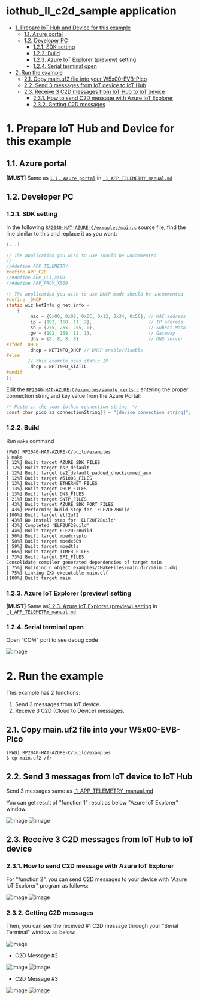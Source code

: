 <!-- omit in toc -->
# iothub_ll_c2d_sample application

- [1. Prepare IoT Hub and Device for this example](#1-prepare-iot-hub-and-device-for-this-example)
  - [1.1. Azure portal](#11-azure-portal)
  - [1.2. Developer PC](#12-developer-pc)
    - [1.2.1. SDK setting](#121-sdk-setting)
    - [1.2.2. Build](#122-build)
    - [1.2.3. Azure IoT Explorer (preview) setting](#123-azure-iot-explorer-preview-setting)
    - [1.2.4. Serial terminal open](#124-serial-terminal-open)
- [2. Run the example](#2-run-the-example)
  - [2.1. Copy main.uf2 file into your W5x00-EVB-Pico](#21-copy-mainuf2-file-into-your-w5x00-evb-pico)
  - [2.2. Send 3 messages from IoT device to IoT Hub](#22-send-3-messages-from-iot-device-to-iot-hub)
  - [2.3. Receive 3 C2D messages from IoT Hub to IoT device](#23-receive-3-c2d-messages-from-iot-hub-to-iot-device)
    - [2.3.1. How to send C2D message with Azure IoT Explorer](#231-how-to-send-c2d-message-with-azure-iot-explorer)
    - [2.3.2. Getting C2D messages](#232-getting-c2d-messages)



# 1. Prepare IoT Hub and Device for this example



## 1.1. Azure portal

**[MUST]** Same as [`1.1. Azure portal`](_1_APP_TELEMETRY_manual.md#11-azure-portal) in  [`_1_APP_TELEMETRY_manual.md`](_1_APP_TELEMETRY_manual.md)



## 1.2. Developer PC



### 1.2.1. SDK setting

In the following [`RP2040-HAT-AZURE-C/exmaples/main.c`](examples/main.c) source file, find the line similar to this and replace it as you want:

```C
(...)

// The application you wish to use should be uncommented
//
//#define APP_TELEMETRY
#define APP_C2D
//#define APP_CLI_X509
//#define APP_PROV_X509

// The application you wish to use DHCP mode should be uncommented
#define _DHCP
static wiz_NetInfo g_net_info =
    {
        .mac = {0x00, 0x08, 0xDC, 0x12, 0x34, 0x56}, // MAC address
        .ip = {192, 168, 11, 2},                     // IP address
        .sn = {255, 255, 255, 0},                    // Subnet Mask
        .gw = {192, 168, 11, 1},                     // Gateway
        .dns = {8, 8, 8, 8},                         // DNS server
#ifdef _DHCP
        .dhcp = NETINFO_DHCP // DHCP enable/disable
#else
        // this example uses static IP
        .dhcp = NETINFO_STATIC
#endif
};
```

Edit the [`RP2040-HAT-AZURE-C/examples/sample_certs.c`](examples/sample_certs.c) entering the proper connection string and key value from the Azure Portal:

```C
/* Paste in the your iothub connection string  */
const char pico_az_connectionString[] = "[device connection string]";
```



### 1.2.2. Build

Run `make` command

```
(PWD) RP2040-HAT-AZURE-C/build/examples
$ make
[ 12%] Built target AZURE_SDK_FILES
[ 12%] Built target bs2_default
[ 12%] Built target bs2_default_padded_checksummed_asm
[ 12%] Built target W5100S_FILES
[ 13%] Built target ETHERNET_FILES
[ 13%] Built target DHCP_FILES
[ 13%] Built target DNS_FILES
[ 21%] Built target SNTP_FILES
[ 43%] Built target AZURE_SDK_PORT_FILES
[ 43%] Performing build step for 'ELF2UF2Build'
[100%] Built target elf2uf2
[ 43%] No install step for 'ELF2UF2Build'
[ 43%] Completed 'ELF2UF2Build'
[ 44%] Built target ELF2UF2Build
[ 56%] Built target mbedcrypto
[ 58%] Built target mbedx509
[ 59%] Built target mbedtls
[ 66%] Built target TIMER_FILES
[ 73%] Built target SPI_FILES
Consolidate compiler generated dependencies of target main
[ 75%] Building C object examples/CMakeFiles/main.dir/main.c.obj
[ 75%] Linking CXX executable main.elf
[100%] Built target main
```



### 1.2.3. Azure IoT Explorer (preview) setting

**[MUST]** Same as[1.2.3. Azure IoT Explorer (preview) setting](_1_APP_TELEMETRY_manual.md#123-azure-iot-explorer-preview-setting) in  [`_1_APP_TELEMETRY_manual.md`](_1_APP_TELEMETRY_manual.md)



### 1.2.4. Serial terminal open

Open "COM" port to see debug code

![image](https://user-images.githubusercontent.com/6334864/137317966-b9f63168-e011-4a0a-a3b1-345d1e847304.png)



# 2. Run the example

This example has 2 functions:
1. Send 3 messages from IoT device.
2. Receive 3 C2D (Cloud to Device) messages.



## 2.1. Copy main.uf2 file into your W5x00-EVB-Pico

```
(PWD) RP2040-HAT-AZURE-C/build/examples
$ cp main.uf2 /f/
```



## 2.2. Send 3 messages from IoT device to IoT Hub

Send 3 messages same as  [_1_APP_TELEMETRY_manual.md](_1_APP_TELEMETRY_manual.md)

You can get result of "function 1" result as below "Azure IoT Explorer" window.

![image](https://user-images.githubusercontent.com/6334864/137409633-fbc194ca-5f89-4517-85af-817e1a53e5db.png)
![image](https://user-images.githubusercontent.com/6334864/137409743-0de157bb-a37b-42ff-ae7e-f1a3e05188ca.png)



## 2.3. Receive 3 C2D messages from IoT Hub to IoT device



### 2.3.1. How to send C2D message with Azure IoT Explorer

For "function 2", you can send C2D messages to your device with "Azure IoT Explorer" program as follows:

![image](https://user-images.githubusercontent.com/6334864/137410000-726f4456-d81e-4154-9d86-cd3418d23f99.png)
![image](https://user-images.githubusercontent.com/6334864/137410174-51ea1f10-cc83-4187-aed4-44575ae90c11.png)



### 2.3.2. Getting C2D messages

Then, you can see the received #1 C2D message through your "Serial Terminal" window as below:

![image](https://user-images.githubusercontent.com/6334864/137410288-2f3a9f04-fab0-4c40-be9d-a502a76769f9.png)

- C2D Message #2

![image](https://user-images.githubusercontent.com/6334864/137410439-3fd284c9-87ef-4e42-8862-634e13363111.png)
![image](https://user-images.githubusercontent.com/6334864/137410450-3b02ac64-d754-418b-8d06-90ea390d2aa2.png)

- C2D Message #3

![image](https://user-images.githubusercontent.com/6334864/137410492-b12935bd-483a-452c-ae62-9cc287830023.png)
![image](https://user-images.githubusercontent.com/6334864/137410553-c7ef1408-e074-4dc8-b0db-6f1deb8b460a.png)
